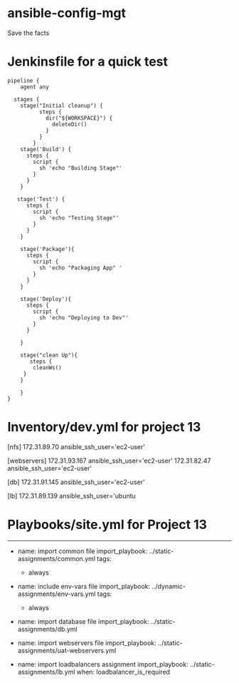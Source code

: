 # ansible-config-mgt


Save the facts


Jenkinsfile for a quick test
============================
```
pipeline {
    agent any

  stages {
    stage("Initial cleanup") {
          steps {
            dir("${WORKSPACE}") {
              deleteDir()
            }
          }
        }
    stage('Build') {
      steps {
        script {
          sh 'echo "Building Stage"'
        }
      }
    }
   
   stage('Test') {
      steps {
        script {
          sh 'echo "Testing Stage"'
        }
      }
    }

    stage('Package'){
      steps {
        script {
          sh 'echo "Packaging App" '
        }
      }
    }

    stage('Deploy'){
      steps {
        script {
          sh 'echo "Deploying to Dev"'
        }
      }

    }
    
    stage("clean Up"){
       steps {
        cleanWs()
     }
    }
     
    }
}
````

Inventory/dev.yml for project 13
================================

[nfs]
172.31.89.70 ansible_ssh_user='ec2-user'

[webservers]
172.31.93.167 ansible_ssh_user='ec2-user'
172.31.82.47 ansible_ssh_user='ec2-user'

[db]
172.31.91.145 ansible_ssh_user='ec2-user' 

[lb]
172.31.89.139 ansible_ssh_user='ubuntu



Playbooks/site.yml for Project 13
=================================

---
- name: import common file
  import_playbook: ../static-assignments/common.yml
  tags:
  - always

- name: include env-vars file
  import_playbook: ../dynamic-assignments/env-vars.yml
  tags:
  - always

- name: import database file
  import_playbook: ../static-assignments/db.yml

- name: import webservers file
  import_playbook: ../static-assignments/uat-webservers.yml

- name: import loadbalancers assignment
  import_playbook: ../static-assignments/lb.yml
  when: loadbalancer_is_required
